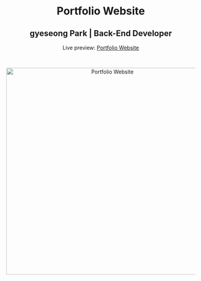 <h1 align="center">Portfolio Website</h1>
<h2 align="center">gyeseong Park | Back-End Developer </h2>
<p align="center">Live preview: <a href="https://themalni.github.io/portfolio">Portfolio Website</a></p><br>
<p align="center">
<img src="https://user-images.githubusercontent.com/12295765/43483406-dde55e8a-950b-11e8-8841-d616ee0c0551.jpg" width="550" alt="Portfolio Website">
</p>

